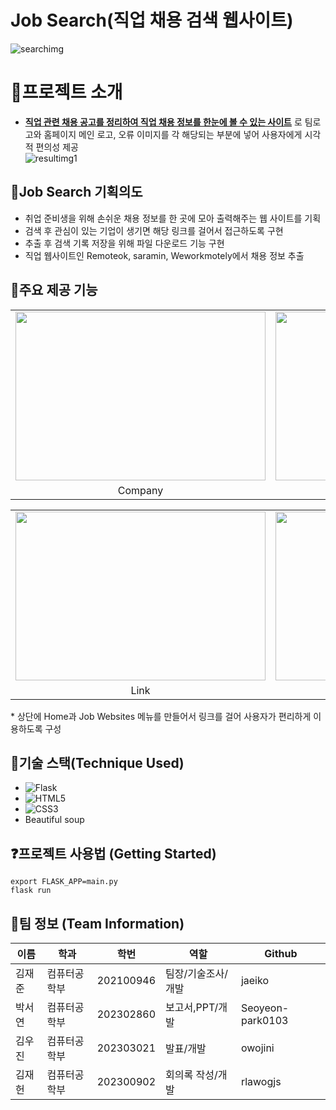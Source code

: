 # Job Search(직업 채용 검색 웹사이트)
  ![searchimg](https://github.com/jaeiko/web-scraper-project/assets/162958493/14d29430-342e-43bb-8d1d-b4a86e5109e0)


# :book:프로젝트 소개
- **<u>직업 관련 채용 공고를 정리하여 직업 채용 정보를 한눈에 볼 수 있는 사이트</u>** 로 팀로고와 홈페이지 메인 로고, 오류 이미지를 각 해당되는 부분에 넣어 사용자에게 시각적 편의성 제공
<br/>![resultimg1](https://github.com/jaeiko/web-scraper-project/assets/162958493/c01d09a4-9297-47f7-886d-13d578797432)

## :bookmark_tabs:Job Search 기획의도
- 취업 준비생을 위해 손쉬운 채용 정보를 한 곳에 모아 출력해주는 웹 사이트를 기획
- 검색 후 관심이 있는 기업이 생기면 해당 링크를 걸어서 접근하도록 구현
- 추출 후 검색 기록 저장을 위해 파일 다운로드 기능 구현
- 직업 웹사이트인 Remoteok, saramin, Weworkmotely에서 채용 정보 추출



## :mag_right:주요 제공 기능
<table>
  <tr>
    <td><img src="https://github.com/jaeiko/web-scraper-project/assets/162958493/d2b30bea-a9ab-4d9c-b0a6-9b47beb15d3b"  width = 400px height = 270px ></td>
    <td><img src="https://github.com/jaeiko/web-scraper-project/assets/162958493/356d765a-c918-4d09-aadd-80f6751f6cb2" width = 400px height = 270px></td>
   </tr> 
   <tr>
      <td align="center">Company</td>
      <td align="center">Location</td>
  </tr>
</table>
<table>
  <tr>
    <td><img src="https://github.com/jaeiko/web-scraper-project/assets/162958493/fdf560c8-b432-4598-8778-0e71387fb33a" width = 400px height = 270px ></td>
    <td><img src="https://github.com/jaeiko/web-scraper-project/assets/162958493/51fd9b5e-5d81-4899-9b57-2123ffc86895" width = 400px height = 270px></td>
   </tr> 
   <tr>
      <td align="center">Link</td>
      <td align="center">Salary or Condition</td>
  </tr>
</table>
* 상단에 Home과 Job Websites 메뉴를 만들어서 링크를 걸어 사용자가 편리하게 이용하도록 구성


## :hammer:기술 스택(Technique Used)
* <img alt="Flask" src ="https://img.shields.io/badge/Flask-000000.svg?&style=for-the-badge&logo=Flask&logoColor=white"/>
* ![HTML5](https://img.shields.io/badge/HTML5-E34F26.svg?&style=for-the-badge&logo=HTML5&logoColor=white)
* ![CSS3](https://img.shields.io/badge/CSS3-1572B6.svg?&style=for-the-badge&logo=CSS3&logoColor=white)
* Beautiful soup



## :question:프로젝트 사용법 (Getting Started)
```
export FLASK_APP=main.py 
flask run
```

## :raising_hand:팀 정보 (Team Information)

|이름|학과|학번|역할|Github
|-------|---|---|---|----|
|김재준|컴퓨터공학부|202100946|팀장/기술조사/개발|jaeiko
|박서연|컴퓨터공학부|202302860|보고서,PPT/개발|Seoyeon-park0103
|김우진|컴퓨터공학부|202303021|발표/개발|owojini
|김재헌|컴퓨터공학부|202300902|회의록 작성/개발|rlawogjs




